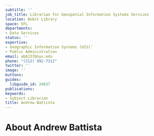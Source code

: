 ```yaml
---
subtitle: ''
job_title: Librarian for Geospatial Information Systems Services
location: Bobst Library
space: 5FL
departments:
- Data Services
status: ''
expertise:
- Geographic Information Systems (GIS)'
- Public Administration
email: ab6137@nyu.edu
phone: "(212) 992-7312"
twitter: ''
image: ''
buttons: 
guides:
  libguide_id: 24837
publications: 
keywords:
- Subject Librarian
title: Andrew Battista
---
```


# About Andrew Battista